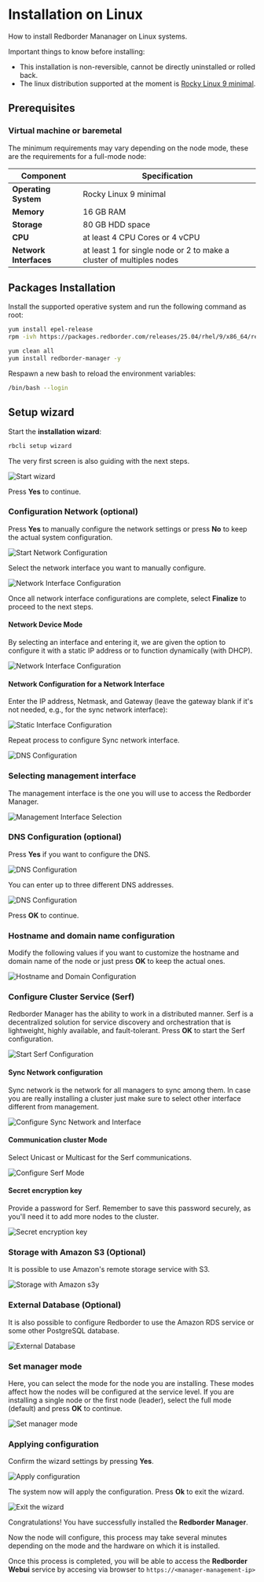 
# Installation on Linux

How to install Redborder Mananager on Linux systems.

Important things to know before installing:

- This installation is non-reversible, cannot be directly uninstalled or rolled back.
- The linux distribution supported at the moment is [Rocky Linux 9 minimal](https://rockylinux.org/download).

## Prerequisites

### Virtual machine or baremetal

The minimum requirements may vary depending on the node mode, these are the requirements for a full-mode node:

| **Component**      | **Specification**                                     |
|--------------------|-------------------------------------------------------|
| **Operating System** | Rocky Linux 9 minimal                               |
| **Memory**         | 16 GB RAM                                             |
| **Storage**        | 80 GB HDD space                                       |
| **CPU**            | at least 4 CPU Cores or 4 vCPU                        |
| **Network Interfaces**  | at least 1 for single node or 2 to make a cluster of multiples nodes     |

## Packages Installation

Install the supported operative system and run the following command as root:

``` bash title="Repositories installation"
yum install epel-release
rpm -ivh https://packages.redborder.com/releases/25.04/rhel/9/x86_64/redborder-repo-25.04-0.0.1-1.el9.rb.noarch.rpm
```
``` bash title="Install redborder-manager package"
yum clean all
yum install redborder-manager -y
```

Respawn a new bash to reload the environment variables:

``` bash title="Bash reload"
/bin/bash --login
```

## Setup wizard

Start the **installation wizard**:

``` bash title="Installation wizard command"
rbcli setup wizard
```

The very first screen is also guiding with the next steps.

![Start wizard](images/ch02_wizard_001.png)

Press **Yes** to continue.

### Configuration Network (optional)

Press **Yes** to manually configure the network settings or press **No** to keep the actual system configuration.

![Start Network Configuration](images/ch02_wizard_002.png)

Select the network interface you want to manually configure.

![Network Interface Configuration](images/ch02_wizard_003.png)

Once all network interface configurations are complete, select **Finalize** to proceed to the next steps.

#### Network Device Mode

By selecting an interface and entering it, we are given the option to configure it with a static IP address or to function dynamically (with DHCP).

![Network Interface Configuration](images/ch02_wizard_004.png)

#### Network Configuration for a Network Interface

Enter the IP address, Netmask, and Gateway (leave the gateway blank if it's not needed, e.g., for the sync network interface):

![Static Interface Configuration](images/ch02_wizard_005.png)

Repeat process to configure Sync network interface.

![DNS Configuration](images/ch02_wizard_007.png)

### Selecting management interface

The management interface is the one you will use to access the Redborder Manager. 

![Management Interface Selection](images/ch02_wizard_006.png)

### DNS Configuration (optional)

Press **Yes** if you want to configure the DNS.

![DNS Configuration](images/ch02_wizard_009.png)

You can enter up to three different DNS addresses.

![DNS Configuration](images/ch02_wizard_010.png)

Press **OK** to continue.

### Hostname and domain name configuration

Modify the following values if you want to customize the hostname and domain name of the node or just press **OK** to keep the actual ones.

![Hostname and Domain Configuration](images/ch02_wizard_011.png)

### Configure Cluster Service (Serf)

Redborder Manager has the ability to work in a distributed manner. Serf is a decentralized solution for service discovery and orchestration that is lightweight, highly available, and fault-tolerant. Press **OK** to start the Serf configuration.

![Start Serf Configuration](images/ch02_wizard_012.png)

#### Sync Network configuration

Sync network is the network for all managers to sync among them. In case you are really installing a cluster just make sure to select other interface different from management.

![Configure Sync Network and Interface](images/ch02_wizard_013.png)

#### Communication cluster Mode

Select Unicast or Multicast for the Serf communications.

![Configure Serf Mode](images/ch02_wizard_014.png)

#### Secret encryption key

Provide a password for Serf. Remember to save this password securely, as you'll need it to add more nodes to the cluster.

![Secret encryption key](images/ch02_wizard_015.png)

### Storage with Amazon S3 (Optional)

It is possible to use Amazon's remote storage service with S3.

![Storage with Amazon s3y](images/ch02_wizard_016.png)

### External Database (Optional)

It is also possible to configure Redborder to use the Amazon RDS service or some other PostgreSQL database.

![External Database](images/ch02_wizard_017.png)

### Set manager mode

Here, you can select the mode for the node you are installing. These modes affect how the nodes will be configured at the service level. If you are installing a single node or the first node (leader), select the full mode (default) and press **OK** to continue.

![Set manager mode](images/ch02_wizard_018.png)

### Applying configuration

Confirm the wizard settings by pressing **Yes**.

![Apply configuration](images/ch02_wizard_019.png)

The system now will apply the configuration. Press **Ok** to exit the wizard.

![Exit the wizard](images/ch02_wizard_020.png)

Congratulations! You have successfully installed the **Redborder Manager**.

Now the node will configure, this process may take several minutes depending on the mode and the hardware on which it is installed.

Once this process is completed, you will be able to access the **Redborder Webui** service by accesing via browser to `https://<manager-management-ip>`
